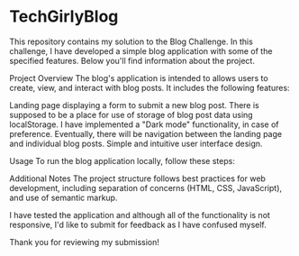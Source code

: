 # TechGirlyBlog
This repository contains my solution to the Blog Challenge. In this challenge, I have developed a simple blog application with some of the specified features. Below you'll find information about the project.

Project Overview
The blog's application is intended to allows users to create, view, and interact with blog posts. It includes the following features:

Landing page displaying a form to submit a new blog post.
There is supposed to be a place for use of storage of blog post data using localStorage.
I have implemented a "Dark mode" functionality, in case of preference.
Eventually, there will be navigation between the landing page and individual blog posts.
Simple and intuitive user interface design.

Usage
To run the blog application locally, follow these steps:

Additional Notes
The project structure follows best practices for web development, including separation of concerns (HTML, CSS, JavaScript), and use of semantic markup.

I have tested the application and although all of the functionality is not responsive, I'd like to submit for feedback as I have confused myself.

Thank you for reviewing my submission!